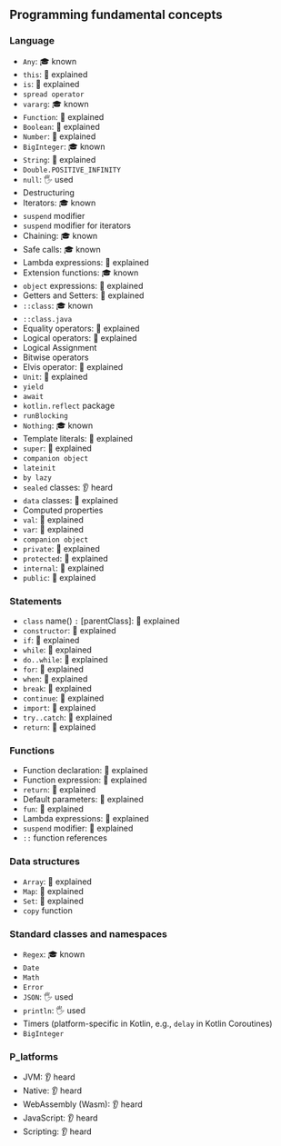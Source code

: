 ## Programming fundamental concepts

### Language
- `Any`: 🎓 known
- `this`: 🙋 explained
- `is`: 🙋 explained
- `spread operator`
- `vararg`: 🎓 known
- `Function`: 🙋 explained
- `Boolean`: 🙋 explained
- `Number`: 🙋 explained
- `BigInteger`: 🎓 known
- `String`: 🙋 explained
- `Double.POSITIVE_INFINITY`
- `null`: 🖐️ used
- Destructuring
- Iterators: 🎓 known
- `suspend` modifier
- `suspend` modifier for iterators
- Chaining: 🎓 known
- Safe calls: 🎓 known
- Lambda expressions: 🙋 explained
- Extension functions: 🎓 known
- `object` expressions: 🙋 explained
- Getters and Setters: 🙋 explained
- `::class`: 🎓 known
- `::class.java`
- Equality operators: 🙋 explained
- Logical operators: 🙋 explained
- Logical Assignment
- Bitwise operators
- Elvis operator: 🙋 explained
- `Unit`: 🙋 explained
- `yield`
- `await`
- `kotlin.reflect` package
- `runBlocking`
- `Nothing`: 🎓 known
- Template literals: 🙋 explained
- `super`: 🙋 explained
- `companion object`
- `lateinit`
- `by lazy`
- `sealed` classes: 👂 heard
- `data` classes: 🙋 explained
- Computed properties
- `val`: 🙋 explained
- `var`: 🙋 explained
- `companion object`
- `private`: 🙋 explained
- `protected`: 🙋 explained
- `internal`: 🙋 explained
- `public`: 🙋 explained

### Statements
- `class` name() `:` [parentClass]: 🙋 explained
- `constructor`: 🙋 explained
- `if`: 🙋 explained
- `while`: 🙋 explained
- `do..while`: 🙋 explained
- `for`: 🙋 explained
- `when`: 🙋 explained
- `break`: 🙋 explained
- `continue`: 🙋 explained
- `import`: 🙋 explained
- `try..catch`: 🙋 explained
- `return`: 🙋 explained

### Functions
- Function declaration: 🙋 explained
- Function expression: 🙋 explained
- `return`: 🙋 explained
- Default parameters: 🙋 explained
- `fun`: 🙋 explained
- Lambda expressions: 🙋 explained
- `suspend` modifier: 🙋 explained
- `::` function references

### Data structures
- `Array`: 🙋 explained
- `Map`: 🙋 explained
- `Set`: 🙋 explained
- `copy` function

### Standard classes and namespaces
- `Regex`: 🎓 known
- `Date`
- `Math`
- `Error`
- `JSON`: 🖐️ used
- `println`: 🖐️ used
- Timers (platform-specific in Kotlin, e.g., `delay` in Kotlin Coroutines)
- `BigInteger`

### P_latforms
- JVM: 👂 heard
- Native: 👂 heard
- WebAssembly (Wasm): 👂 heard
- JavaScript: 👂 heard
- Scripting: 👂 heard
